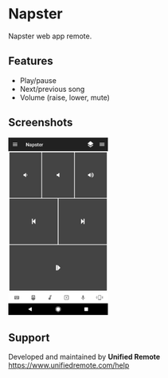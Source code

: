 # Napster
Napster web app remote.

## Features
*  Play/pause
*  Next/previous song
*  Volume (raise, lower, mute)

## Screenshots
<img src="ignore/screen.png" width="200" />

## Support
Developed and maintained by **Unified Remote**  
https://www.unifiedremote.com/help
